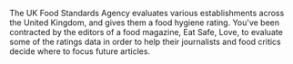 


The UK Food Standards Agency evaluates various establishments across the United Kingdom, and gives them a food hygiene rating. 
You've been contracted by the editors of a food magazine, Eat Safe, Love, to evaluate 
some of the ratings data in order to help their journalists and food critics decide where to focus future articles.
